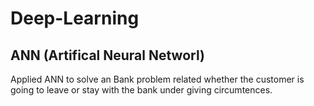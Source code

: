 # Deep-Learning

## ANN (Artifical Neural Networl)

Applied ANN to solve an Bank problem related whether the customer is going to leave or stay with the bank under giving circumtences.

